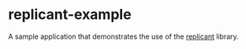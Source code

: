 replicant-example
=================

A sample application that demonstrates the use of the [replicant](https://github.com/realityforge/replicant) library.
